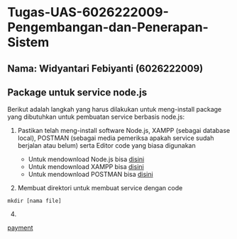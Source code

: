 # Tugas-UAS-6026222009-Pengembangan-dan-Penerapan-Sistem

Nama: Widyantari Febiyanti (6026222009)
-----------------

## Package untuk service node.js
Berikut adalah langkah yang harus dilakukan untuk meng-install package yang dibutuhkan untuk pembuatan service berbasis node.js: 
1. Pastikan telah meng-install software Node.js, XAMPP (sebagai database local), POSTMAN (sebagai media pemeriksa apakah service sudah berjalan atau belum) serta Editor code yang biasa digunakan
    - Untuk mendownload Node.js bisa [disini](https://nodejs.org/en/download)
    - Untuk mendownload XAMPP bisa [disini](https://www.apachefriends.org/download.html)
    - Untuk mendownload POSTMAN bisa [disini](https://www.postman.com/downloads/)

2. Membuat direktori untuk membuat service dengan code
```
mkdir [nama file]
```
4.


[payment](https://github.com/widyantarif/Tugas-UAS-6026222009-Pengembangan-dan-Penerapan-Sistem/blob/main/client/payment.html)
